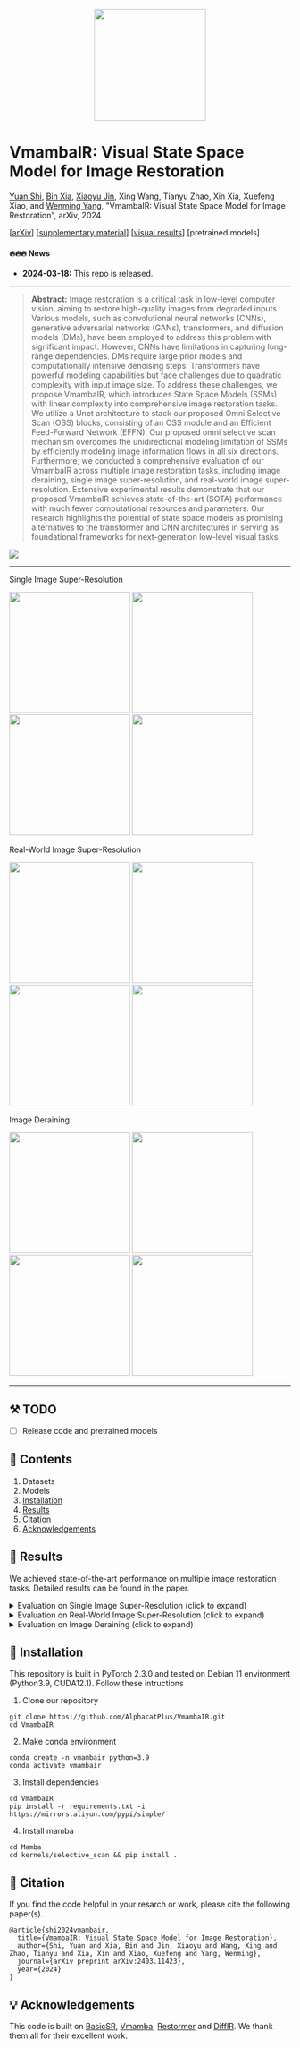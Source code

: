 <div align="center">
<p align="center"> <img src="figs/logo.png" width="200px"> </p>
</div>

# VmambaIR: Visual State Space Model for Image Restoration

[Yuan Shi](https://github.com/shiyuan7), [Bin Xia](https://github.com/Zj-BinXia), [Xiaoyu Jin](https://github.com/xyjin01), Xing Wang, Tianyu Zhao, Xin Xia, Xuefeng Xiao, and [Wenming Yang](https://scholar.google.com/citations?user=vsE4nKcAAAAJ&hl=zh-CN), "VmambaIR: Visual State Space Model for Image Restoration", arXiv, 2024

[[arXiv](https://arxiv.org/abs/2403.11423)] [[supplementary material]()] [[visual results]()] [pretrained models]

#### 🔥🔥🔥 News

- **2024-03-18:** This repo is released.

---

> **Abstract:** Image restoration is a critical task in low-level computer vision, aiming to restore high-quality images from degraded inputs. Various models, such as convolutional neural networks (CNNs), generative adversarial networks (GANs), transformers, and diffusion models (DMs), have been employed to address this problem with significant impact. However, CNNs have limitations in capturing long-range dependencies. DMs require large prior models and computationally intensive denoising steps. Transformers have powerful modeling capabilities but face challenges due to quadratic complexity with input image size. To address these challenges, we propose VmambaIR, which introduces State Space Models (SSMs) with linear complexity into comprehensive image restoration tasks. We utilize a Unet architecture to stack our proposed Omni Selective Scan (OSS) blocks, consisting of an OSS module and an Efficient Feed-Forward Network (EFFN). Our proposed omni selective scan mechanism overcomes the unidirectional modeling limitation of SSMs by efficiently modeling image information flows in all six directions. Furthermore, we conducted a comprehensive evaluation of our VmambaIR across multiple image restoration tasks, including image deraining, single image super-resolution, and real-world image super-resolution. Extensive experimental results demonstrate that our proposed VmambaIR achieves state-of-the-art (SOTA) performance with much fewer computational resources and parameters. Our research highlights the potential of state space models as promising alternatives to the transformer and CNN architectures in serving as foundational frameworks for next-generation low-level visual tasks.

![](figs/Snipaste_2024-03-18_21-18-39.png)

---
Single Image Super-Resolution

[<img src="figs/Snipaste_2024-03-18_22-28-23.png" height="216"/>](https://imgsli.com/MjQ4MjI5) [<img src="figs/Snipaste_2024-03-18_22-22-34.png" height="216"/>](https://imgsli.com/MjQ4MjI2) [<img src="figs/Snipaste_2024-03-18_22-25-10.png" height="216"/>](https://imgsli.com/MjQ4MjI3) [<img src="figs/Snipaste_2024-03-18_22-26-41.png" height="216"/>](https://imgsli.com/MjQ4MjI4)


Real-World Image Super-Resolution

[<img src="figs/Snipaste_2024-03-18_22-29-05.png" height="216"/>](https://imgsli.com/MjQ4MjMw) [<img src="figs/Snipaste_2024-03-18_22-34-00.png" height="216"/>](https://imgsli.com/MjQ4MjMx) [<img src="figs/Snipaste_2024-03-18_22-34-25.png" height="216"/>](https://imgsli.com/MjQ4MjMy) [<img src="figs/Snipaste_2024-03-18_22-36-36.png" height="216"/>](https://imgsli.com/MjQ4MjM0)


Image Deraining

[<img src="figs/Snipaste_2024-03-18_22-37-57.png" height="216"/>](https://imgsli.com/MjQ4MjM3) [<img src="figs/Snipaste_2024-03-18_22-40-59.png" height="216"/>](https://imgsli.com/MjQ4MjM5) [<img src="figs/Snipaste_2024-03-18_22-42-11.png" height="216"/>](https://imgsli.com/MjQ4MjQz) [<img src="figs/Snipaste_2024-03-18_22-44-20.png" height="216"/>](https://imgsli.com/MjQ4MjQ1)

---


## ⚒️ TODO

* [ ] Release code and pretrained models

## 🔗 Contents

1. Datasets
1. Models
1. [Installation](#Installation)
1. [Results](#results)
1. [Citation](#citation)
1. [Acknowledgements](#acknowledgements)

## <a name="results"></a>🔎 Results

We achieved state-of-the-art performance on multiple image restoration tasks. Detailed results can be found in the paper.

<details>
<summary>Evaluation on Single Image Super-Resolution (click to expand)</summary>


- quantitative comparisons in Table 1 of the main paper

<p align="center">
  <img width="900" src="figs/Snipaste_2024-03-18_21-51-46.png">
</p>



- visual comparison in Figure 5 of the main paper

<p align="center">
  <img width="900" src="figs/Snipaste_2024-03-18_21-53-07.png">
</p>
</details>



<details>
<summary>Evaluation on Real-World Image Super-Resolution (click to expand)</summary>



- quantitative comparisons in Table 2 of the main paper

<p align="center">
  <img width="900" src="figs/Snipaste_2024-03-18_21-54-35.png">
</p>


- visual comparison in Figure 6 of the main paper

<p align="center">
  <img width="900" src="figs/Snipaste_2024-03-18_21-55-06.png">
</p>

</details>


<details>
<summary>Evaluation on Image Deraining (click to expand)</summary>



- quantitative comparisons in Table 2 of the main paper

<p align="center">
  <img width="900" src="figs/Snipaste_2024-03-18_21-56-16.png">
</p>


- visual comparison in Figure 6 of the main paper

<p align="center">
  <img width="900" src="figs/Snipaste_2024-03-18_21-56-24.png">
</p>

</details>


## <a name="Installation"></a> 🔧 Installation

This repository is built in PyTorch 2.3.0 and tested on Debian 11 environment (Python3.9, CUDA12.1).
Follow these intructions

1. Clone our repository
```
git clone https://github.com/AlphacatPlus/VmambaIR.git
cd VmambaIR
```

2. Make conda environment
```
conda create -n vmambair python=3.9
conda activate vmambair
```

3. Install dependencies
```
cd VmambaIR
pip install -r requirements.txt -i https://mirrors.aliyun.com/pypi/simple/

```

4. Install mamba
```
cd Mamba
cd kernels/selective_scan && pip install .
```


## <a name="citation"></a>📎 Citation

If you find the code helpful in your resarch or work, please cite the following paper(s).

```
@article{shi2024vmambair,
  title={VmambaIR: Visual State Space Model for Image Restoration},
  author={Shi, Yuan and Xia, Bin and Jin, Xiaoyu and Wang, Xing and Zhao, Tianyu and Xia, Xin and Xiao, Xuefeng and Yang, Wenming},
  journal={arXiv preprint arXiv:2403.11423},
  year={2024}
}
```

## <a name="acknowledgements"></a>💡 Acknowledgements

This code is built on [BasicSR](https://github.com/XPixelGroup/BasicSR), [Vmamba](https://github.com/MzeroMiko/VMamba), [Restormer](https://github.com/swz30/Restormer) and [DiffIR](https://github.com/Zj-BinXia/DiffIR). We thank them all for their excellent work.

